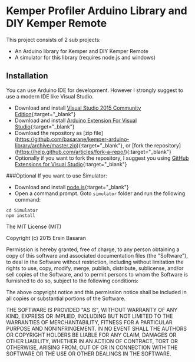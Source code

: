 # Kemper Profiler Arduino Library and DIY Kemper Remote 

This project consists of 2 sub projects:
- An Arduino library for Kemper and DIY Kemper Remote
- A simulator for this library (requires node.js and windows)

## Installation
You can use Arduino IDE for development. However I strongly suggest to use a modern IDE like Visual Studio. 

- Download and install [Visual Studio 2015 Community Edition](https://www.visualstudio.com/en-us/downloads/download-visual-studio-vs.aspx){:target="_blank"}
- Download and install [Arduino Extension For Visual Studio](http://www.visualmicro.com/page/Arduino-Visual-Studio-Downloads.aspx){:target="_blank"}
- Download the repository as [zip file] (https://github.com/basarane/kemper-arduino-library/archive/master.zip){:target="_blank"}, or [fork the repository] (https://help.github.com/articles/fork-a-repo/){:target="_blank"}
- Optionally if you want to fork the repository, I suggest you using [GitHub Extensions for Visual Studio](https://visualstudio.github.com/){:target="_blank"}

###Optional
If you want to use Simulator:

- Download and install [node.js](https://nodejs.org/){:target="_blank"}
- Open a command prompt. Goto `simulator` folder and run the following command:

```
cd Simulator
npm install
```

The MIT License (MIT)

Copyright (c) 2015 Ersin Basaran

Permission is hereby granted, free of charge, to any person obtaining a copy
of this software and associated documentation files (the "Software"), to deal
in the Software without restriction, including without limitation the rights
to use, copy, modify, merge, publish, distribute, sublicense, and/or sell
copies of the Software, and to permit persons to whom the Software is
furnished to do so, subject to the following conditions:

The above copyright notice and this permission notice shall be included in
all copies or substantial portions of the Software.

THE SOFTWARE IS PROVIDED "AS IS", WITHOUT WARRANTY OF ANY KIND, EXPRESS OR
IMPLIED, INCLUDING BUT NOT LIMITED TO THE WARRANTIES OF MERCHANTABILITY,
FITNESS FOR A PARTICULAR PURPOSE AND NONINFRINGEMENT. IN NO EVENT SHALL THE
AUTHORS OR COPYRIGHT HOLDERS BE LIABLE FOR ANY CLAIM, DAMAGES OR OTHER
LIABILITY, WHETHER IN AN ACTION OF CONTRACT, TORT OR OTHERWISE, ARISING FROM,
OUT OF OR IN CONNECTION WITH THE SOFTWARE OR THE USE OR OTHER DEALINGS IN
THE SOFTWARE.